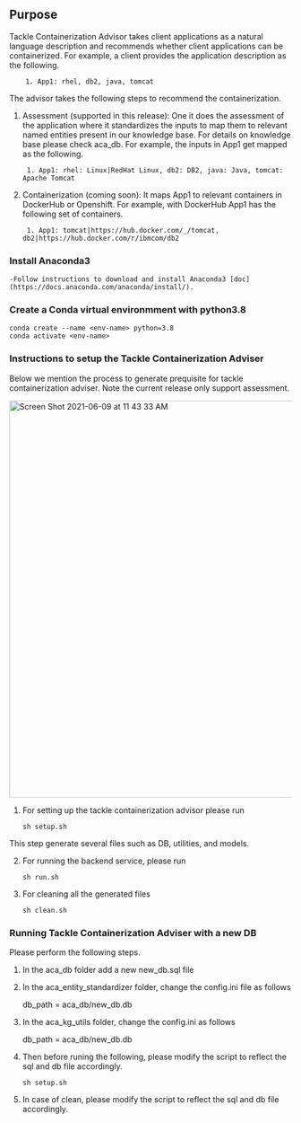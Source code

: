 ## Purpose

Tackle Containerization Advisor takes client applications as a natural language description and recommends whether client applications can be containerized. For example, a client provides the application description as the following. 
		
		1. App1: rhel, db2, java, tomcat

The advisor takes the following steps to recommend the containerization. 

1. Assessment (supported in this release): One it does the assessment of the application where it standardizes the inputs to map them to relevant named entities present in our knowledge base. For details on knowledge base please check aca_db. For example, the inputs in App1 get mapped as the following.
		
		1. App1: rhel: Linux|RedHat Linux, db2: DB2, java: Java, tomcat: Apache Tomcat
	

2. Containerization (coming soon): It maps App1 to relevant containers in DockerHub or Openshift. For example, with DockerHub App1 has the following set of containers.
		
		1. App1: tomcat|https://hub.docker.com/_/tomcat, db2|https://hub.docker.com/r/ibmcom/db2


### Install Anaconda3 
	-Follow instructions to download and install Anaconda3 [doc](https://docs.anaconda.com/anaconda/install/).

### Create a Conda virtual environmment with python3.8

	conda create --name <env-name> python=3.8
	conda activate <env-name>

### Instructions to setup the Tackle Containerization Adviser

Below we mention the process to generate prequisite for tackle containerization adviser. Note the current release only support assessment.


<img width="707" alt="Screen Shot 2021-06-09 at 11 43 33 AM" src="https://media.github.ibm.com/user/26986/files/27428100-c918-11eb-9f5e-60ed9d42216e">

1. For setting up the tackle containerization advisor please run

	``sh setup.sh``

This step generate several files such as DB, utilities, and models.

2. For running the backend service, please run

	``sh run.sh``

3. For cleaning all the generated files

	``sh clean.sh``


### Running Tackle Containerization Adviser with a new DB

Please perform the following steps.

1. In the aca_db folder add a new new_db.sql file

2. In the aca_entity_standardizer folder, change the config.ini file as follows

    db_path = aca_db/new_db.db

3. In the aca_kg_utils folder, change the config.ini as follows

    db_path = aca_db/new_db.db

4. Then before runing the following, please modify the script to reflect the sql and db file accordingly.

    ``sh setup.sh``
    
5. In case of clean, please modify the script to reflect the sql and db file accordingly.


